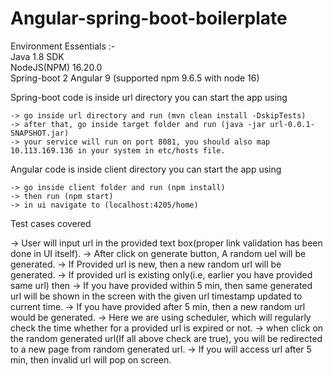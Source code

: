 # Angular-spring-boot-boilerplate

Environment Essentials :-<br>
Java 1.8 SDK<br>
NodeJS(NPM) 16.20.0<br>
Spring-boot 2
Angular 9
(supported npm 9.6.5 with node 16)

Spring-boot code is inside url directory you can start the app using

	-> go inside url directory and run (mvn clean install -DskipTests)
	-> after that, go inside target folder and run (java -jar url-0.0.1-SNAPSHOT.jar)
	-> your service will run on port 8081, you should also map 10.113.169.136 in your system in etc/hosts file.

Angular code is inside client directory you can start the app using

	-> go inside client folder and run (npm install)
	-> then run (npm start)
	-> in ui navigate to (localhost:4205/home)

Test cases covered

-> User will input url in the provided text box(proper link validation has been done in UI itself).
-> After click on generate button, A random uel will be generated.
	-> If Provided url is new, then a new random url will be generated.
	-> If provided url is existing only(i.e, earlier you have provided same url) then
		-> If you have provided within 5 min, then same generated url will be shown in the screen with the given url timestamp updated to current time.
		-> If you have provided after 5 min, then a new random url would be generated.
-> Here we are using scheduler, which will regularly check the time whether for a provided url is expired or not.
-> when click on the random generated url(If all above check are true), you will be redirected to a new page from random generated url.
-> If you will access url after 5 min, then invalid url will pop on screen.




